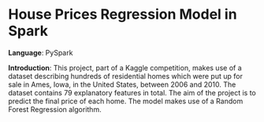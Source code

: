 # House Prices Regression Model in Spark

**Language**: PySpark

**Introduction**: This project, part of a Kaggle competition, makes use of a dataset describing hundreds of residential homes which were put up for sale in 
Ames, Iowa, in the United States, between 2006 and 2010. The dataset contains 79 explanatory features in total. The aim of the project is to predict the 
final price of each home. The model makes use of a Random Forest Regression algorithm.
